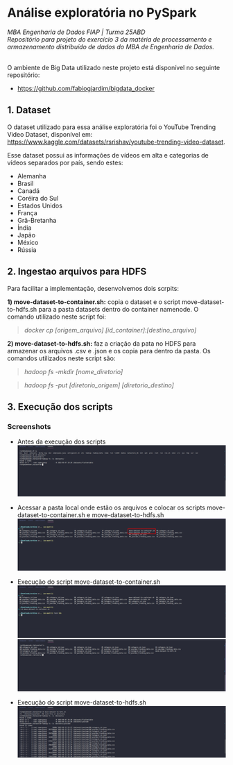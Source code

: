 # <b>Análise exploratória no PySpark</b>
<i>MBA Engenharia de Dados FIAP | Turma 25ABD<br>
Repositório para projeto do exercício 3 da matéria de processamento e armazenamento distribuído de dados do MBA de Engenharia de Dados.</i><br><br>

O ambiente de Big Data utilizado neste projeto está disponível no seguinte repositório:
- https://github.com/fabiogjardim/bigdata_docker

## <b>1. Dataset</b>
O dataset utilizado para essa análise exploratória foi o YouTube Trending Video Dataset, disponível em: https://www.kaggle.com/datasets/rsrishav/youtube-trending-video-dataset.

Esse dataset possui as informações de vídeos em alta e categorias de vídeos separados por país, sendo estes: 
  - Alemanha
  - Brasil
  - Canadá
  - Coréira do Sul
  - Estados Unidos
  - França
  - Grã-Bretanha
  - Índia
  - Japão
  - México
  - Rússia

## <b>2. Ingestao arquivos para HDFS </b>
Para facilitar a implementação, desenvolvemos dois scrpits:

<b>1) move-dataset-to-container.sh:</b> copia o dataset e o script move-dataset-to-hdfs.sh para a pasta datasets dentro do container namenode. O comando utilizado neste script foi:
><i>docker cp [origem_arquivo] [id_container]:[destino_arquivo]</i>

<b>2) move-dataset-to-hdfs.sh:</b> faz a criação da pata no HDFS para armazenar os arquivos .csv e .json e os copia para dentro da pasta. Os comandos utilizados neste script são:
><i>hadoop fs -mkdir [nome_diretorio]</i> 

><i>hadoop fs -put [diretorio_origem] [diretorio_destino]</i>

## <b>3. Execução dos scripts</b>

### <b>Screenshots</b>

- Antes da execução dos scripts
![image](https://github.com/danicosme/fiap_25abd_pd_ex3/blob/main/prints/dir-antes-scripts.png)

- Acessar a pasta local onde estão os arquivos e colocar os scripts move-dataset-to-container.sh e move-dataset-to-hdfs.sh
![image](https://github.com/danicosme/fiap_25abd_pd_ex3/blob/main/prints/dataset-scripts-maquina-local.png)

- Execução do script move-dataset-to-container.sh
![image](https://github.com/danicosme/fiap_25abd_pd_ex3/blob/main/prints/execucao-script-move-to-container.png)
![image](https://github.com/danicosme/fiap_25abd_pd_ex3/blob/main/prints/arquivos-container-apos-script.png)

- Execução do script move-dataset-to-hdfs.sh
![image](https://github.com/danicosme/fiap_25abd_pd_ex3/blob/main/prints/arquivos-hdfs-apos-script.png)

